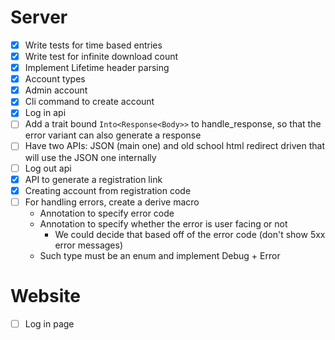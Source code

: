 # Server

- [x] Write tests for time based entries
- [x] Write test for infinite download count
- [x] Implement Lifetime header parsing
- [x] Account types
- [x] Admin account
- [x] Cli command to create account
- [x] Log in api
- [ ] Add a trait bound `Into<Response<Body>>` to handle_response, so that the error variant
	can also generate a response
- [ ] Have two APIs: JSON (main one) and old school html redirect driven that will use the JSON one
	internally
- [ ] Log out api
- [x] API to generate a registration link
- [x] Creating account from registration code
- [ ] For handling errors, create a derive macro 
	- Annotation to specify error code
    - Annotation to specify whether the error is user facing or not
      - We could decide that based off of the error code (don't show 5xx error messages)
	- Such type must be an enum and implement Debug + Error

# Website

- [ ] Log in page
